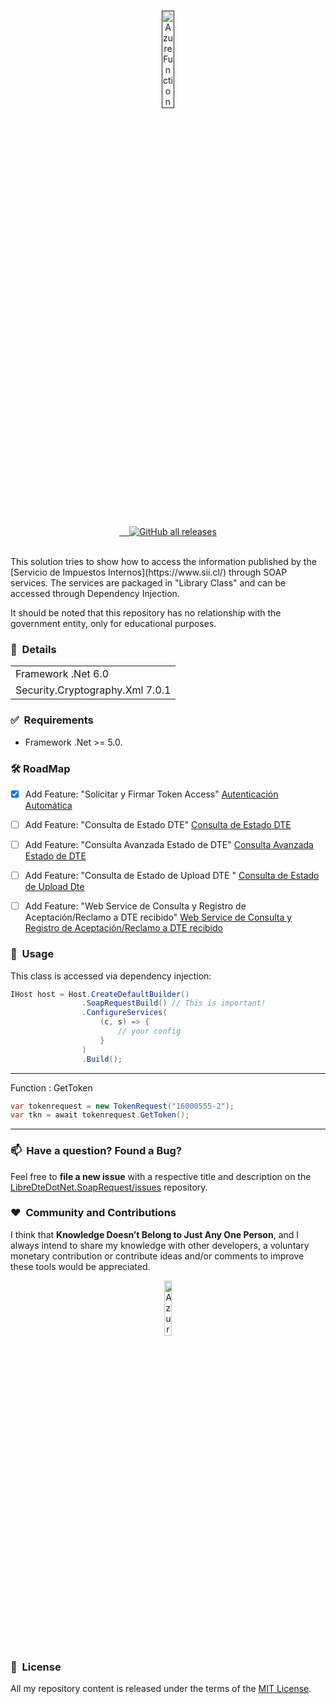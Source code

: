 ﻿<br />
<p align="center">
  <a href="" target="_blank">
    <img width="20%" src="https://www.sii.cl/sobre_el_sii/logoSII250x108.jpg" alt="Azure Function">
  </a>  
</p>
<br />
<p align="center">
  <a href="LICENSE.txt" target="_blank">
    <img src="https://img.shields.io/badge/License-MIT-yellow.svg" alt="">
  </a>
  <a href="https://github.com/sergiokml/LibreDteDotNet.SoapRequest/releases" target="_blank">
    <img src="https://img.shields.io/github/tag/sergiokml/LibreDteDotNet.SoapRequest.svg" alt="">
  </a>
  <a href="https://github.com/sergiokml/" target="_blank">
    <img src="https://img.shields.io/github/commit-activity/y/sergiokml/LibreDteDotNet.SoapRequest.svg" alt="">
  </a>
  <a href="https://github.com/sergiokml/LibreDteDotNet.SoapRequest/contributors" target="_blank">
    <img src="https://img.shields.io/github/contributors-anon/sergiokml/LibreDteDotNet.SoapRequest.svg" alt="">
  </a>
  <a href="https://github.com/sergiokml/LibreDteDotNet.SoapRequest/releases" target="_blank">
<img alt="GitHub all releases" src="https://img.shields.io/github/downloads/sergiokml/LibreDteDotNet.SoapRequest/total">
  </a> 
</p>
<br />
This solution tries to show how to access the information published by the [Servicio de Impuestos Internos](https://www.sii.cl/) through SOAP services. The services are packaged in "Library Class" and can be accessed through Dependency Injection.

It should be noted that this repository has no relationship with the government entity, only for educational purposes.


### 📝&nbsp; Details

<table>
  <thead>
  </thead>
  <tbody>
    <tr>   
      <td style="text-align: left;">Framework .Net 6.0</td>      
    </tr>
    <tr>    
      <td style="text-align: left;">Security.Cryptography.Xml 7.0.1</td>      
    </tr>      
  </tbody>
</table>


### ✅&nbsp; Requirements

+ Framework .Net >= 5.0.

### 🛠 RoadMap

- [x] Add Feature: "Solicitar y Firmar Token Access" [Autenticación Automática](https://www.sii.cl/factura_electronica/factura_mercado/autenticacion.pdf)
- [ ] Add Feature: "Consulta de Estado DTE" [Consulta de Estado DTE](https://www.sii.cl/factura_electronica/factura_mercado/autenticacion.pdf)
- [ ] Add Feature: "Consulta Avanzada Estado de DTE" [Consulta Avanzada Estado de DTE](https://www.sii.cl/factura_electronica/factura_mercado/OIFE2006_QueryEstDteAv_MDE.pdf)
- [ ] Add Feature: "Consulta de Estado de Upload DTE
" [Consulta de Estado de Upload Dte
](https://www.sii.cl/factura_electronica/factura_mercado/estado_envio.pdf)
- [ ] Add Feature: "Web Service de Consulta y Registro de
Aceptación/Reclamo a DTE recibido" [Web Service de Consulta y Registro de
Aceptación/Reclamo a DTE recibido](https://www.sii.cl/factura_electronica/Webservice_Registro_Reclamo_DTE_V1.1.pdf)


### 🚀&nbsp; Usage

This class is accessed via dependency injection:

```C#
IHost host = Host.CreateDefaultBuilder()
                .SoapRequestBuild() // This is important!
                .ConfigureServices(
                    (c, s) => {
                        // your config
                    }
                )
                .Build();
```


---
Function : GetToken
```C#
var tokenrequest = new TokenRequest("16000555-2");
var tkn = await tokenrequest.GetToken();
```


---
### 📫&nbsp; Have a question? Found a Bug? 

Feel free to **file a new issue** with a respective title and description on the [LibreDteDotNet.SoapRequest/issues](https://github.com/sergiokml/LibreDteDotNet.SoapRequest/issues) repository.

### ❤️&nbsp; Community and Contributions

I think that **Knowledge Doesn’t Belong to Just Any One Person**, and I always intend to share my knowledge with other developers, a voluntary monetary contribution or contribute ideas and/or comments to improve these tools would be appreciated.

<p align="center">
    <a href="https://www.paypal.com/donate/?hosted_button_id=PTKX9BNY96SNJ" target="_blank">
        <img width="15%" src="https://img.shields.io/badge/PayPal-00457C?style=for-the-badge&logo=paypal&logoColor=white" alt="Azure Function">
    </a>
</p>


### 📘&nbsp; License

All my repository content is released under the terms of the [MIT License](LICENSE.txt).

